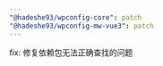 ```yaml
---
"@hadeshe93/wpconfig-core": patch
"@hadeshe93/wpconfig-mw-vue3": patch
---
```


fix: 修复依赖包无法正确查找的问题
